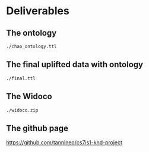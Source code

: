 # Deliverables

## The ontology

`./chao_ontology.ttl`

## The final uplifted data with ontology

`./final.ttl`

## The Widoco

`./widoco.zip`

## The github page

https://github.com/tannineo/cs7is1-knd-project
